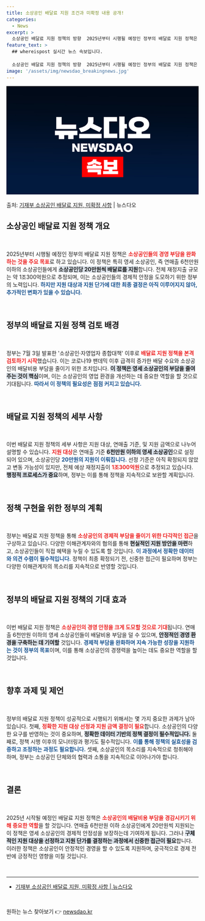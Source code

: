 ```yaml
---
title: 소상공인 배달료 지원 조건과 미확정 내용 공개!
categories:
  - News
excerpt: >
  소상공인 배달료 지원 정책의 방향  2025년부터 시행될 예정인 정부의 배달료 지원 정책은 영세 소상공인들의…
feature_text: >
  ## whereispost 실시간 뉴스 속보입니다.

  소상공인 배달료 지원 정책의 방향  2025년부터 시행될 예정인 정부의 배달료 지원 정책은 영세 소상공인들의…
image: '/assets/img/newsdao_breakingnews.jpg'
---
```


![뉴스다오 속보](/assets/img/newsdao_breakingnews.jpg)

<p>출처: <a href="https://newsdao.kr/4761" rel="dofollow">기재부 소상공인 배달료 지원, 미확정 사항</a> | 뉴스다오</p>

<h2 data-ke-size="size26">소상공인 배달료 지원 정책 개요</h2>

<p data-ke-size="size16">&nbsp;</p>

2025년부터 시행될 예정인 정부의 배달료 지원 정책은 <b><span style="color: #ee2323;">소상공인들의 경영 부담을 완화하는 것을 주요 목표</span></b>로 하고 있습니다. 이 정책은 특히 영세 소상공인, 즉 연매출 6천만원 이하의 소상공인들에게 <b><span style="background-color: #21538527;">소상공인당 20만원씩 배달료를 지원</span></b>합니다. 전체 재정지출 규모는 약 1조300억원으로 추정되며, 이는 소상공인들의 경제적 안정을 도모하기 위한 정부의 노력입니다. <b><span style="color: #1a5490;">하지만 지원 대상과 지원 단가에 대한 최종 결정은 아직 이루어지지 않아, 추가적인 변화가 있을 수 있습니다.</span></b>

<p data-ke-size="size16">&nbsp;</p>

<h2 data-ke-size="size26">정부의 배달료 지원 정책 검토 배경</h2>

<p data-ke-size="size16">&nbsp;</p>

정부는 7월 3일 발표한 '소상공인·자영업자 종합대책' 이후로 <b><span style="color: #ee2323;">배달료 지원 정책을 본격 검토하기 시작</span></b>했습니다. 이는 코로나19 팬데믹 이후 급격히 증가한 배달 수요와 소상공인의 배달비용 부담을 줄이기 위한 조치입니다. <b><span style="background-color: #21538527;">이 정책은 영세 소상공인의 부담을 줄여주는 것이 핵심</span></b>이며, 이는 소상공인의 영업 환경을 개선하는 데 중요한 역할을 할 것으로 기대됩니다. <b><span style="color: #1a5490;">따라서 이 정책의 필요성은 점점 커지고 있습니다.</span></b>

<p data-ke-size="size16">&nbsp;</p>

<h2 data-ke-size="size26">배달료 지원 정책의 세부 사항</h2>

<p data-ke-size="size16">&nbsp;</p>

이번 배달료 지원 정책의 세부 사항은 지원 대상, 연매출 기준, 및 지원 금액으로 나누어 설명할 수 있습니다. <b><span style="color: #ee2323;">지원 대상</span></b>은 연매출 기준 <b><span style="background-color: #21538527;">6천만원 이하의 영세 소상공인</span></b>으로 설정되어 있으며, 소상공인당 <b><span style="color: #1a5490;">20만원의 지원이 이뤄집니다.</span></b> 선정 기준은 아직 확정되지 않았고 변동 가능성이 있지만, 전체 예상 재정지출이 <b><span style="color: #ee2323;">1조300억원</span></b>으로 추정되고 있습니다. <b><span style="background-color: #21538527;">행정적 프로세스가 중요</span></b>하며, 정부는 이를 통해 정책을 지속적으로 보완할 계획입니다.

<p data-ke-size="size16">&nbsp;</p>

<h2 data-ke-size="size26">정책 구현을 위한 정부의 계획</h2>

<p data-ke-size="size16">&nbsp;</p>

정부는 배달료 지원 정책을 통해 <b><span style="color: #ee2323;">소상공인의 경제적 부담을 줄이기 위한 다각적인 접근</span></b>을 구상하고 있습니다. 다양한 이해관계자와의 협의를 통해 <b><span style="background-color: #21538527;">현실적인 지원 방안을 마련</span></b>하고, 소상공인들이 직접 혜택을 누릴 수 있도록 할 것입니다. <b><span style="color: #1a5490;">이 과정에서 정확한 데이터와 의견 수렴이 필수적입니다.</span></b> 정책이 최종 확정되기 전, 신중한 접근이 필요하며 정부는 다양한 이해관계자의 목소리를 지속적으로 반영할 것입니다. 

<p data-ke-size="size16">&nbsp;</p>

<h2 data-ke-size="size26">정부의 배달료 지원 정책의 기대 효과</h2>

<p data-ke-size="size16">&nbsp;</p>

이번 배달료 지원 정책은 <b><span style="color: #ee2323;">소상공인의 경영 안정을 크게 도모할 것으로 기대</span></b>됩니다. 연매출 6천만원 이하의 영세 소상공인들이 배달비용 부담을 덜 수 있으며, <b><span style="background-color: #21538527;">안정적인 경영 환경을 구축하는 데 기여할</span></b> 것입니다. <b><span style="color: #1a5490;">경제적 부담을 완화하며 지속 가능한 성장을 지원하는 것이 정부의 목표</span></b>이며, 이를 통해 소상공인의 경쟁력을 높이는 데도 중요한 역할을 할 것입니다.

<p data-ke-size="size16">&nbsp;</p>

<h2 data-ke-size="size26">향후 과제 및 제언</h2>

<p data-ke-size="size16">&nbsp;</p>

정부의 배달료 지원 정책이 성공적으로 시행되기 위해서는 몇 가지 중요한 과제가 남아 있습니다. 첫째, <b><span style="color: #ee2323;">정확한 지원 대상 선정과 지원 금액 결정이 필요</span></b>합니다. 소상공인의 다양한 요구를 반영하는 것이 중요하며, <b><span style="background-color: #21538527;">정확한 데이터 기반의 정책 결정이 필수적입니다.</span></b> 둘째로, 정책 시행 이후의 모니터링과 평가도 필수적입니다. <b><span style="color: #1a5490;">이를 통해 정책의 실효성을 검증하고 조정하는 과정도 필요합니다.</span></b> 셋째, 소상공인의 목소리를 지속적으로 청취해야 하며, 정부는 소상공인 단체와의 협력과 소통을 지속적으로 이어나가야 합니다.

<p data-ke-size="size16">&nbsp;</p>

<h2 data-ke-size="size26">결론</h2>

<p data-ke-size="size16">&nbsp;</p>

2025년 시작될 예정인 배달료 지원 정책은 <b><span style="color: #ee2323;">소상공인의 배달비용 부담을 경감시키기 위해 중요한 역할</span></b>을 할 것입니다. 연매출 6천만원 이하 소상공인에게 20만원씩 지원되는 이 정책은 영세 소상공인의 경제적 안정성을 보장하는데 기여하게 됩니다. 그러나 <b><span style="background-color: #21538527;">구체적인 지원 대상을 선정하고 지원 단가를 결정하는 과정에서 신중한 접근이 필요</span></b>합니다. 이러한 정책은 소상공인이 안정적인 경영을 할 수 있도록 지원하며, 궁극적으로 경제 전반에 긍정적인 영향을 미칠 것입니다. 

<p data-ke-size="size16">&nbsp;</p>

<hr>

<ul>
  <li><a href="https://newsdao.kr/4761" target="_blank">기재부 소상공인 배달료 지원, 미확정 사항 | 뉴스다오 </a></li>
</ul>

<p data-ke-size="size16">&nbsp;</p> 

원하는 뉴스 찾아보기 👉 <a href="https://newsdao.kr" rel="dofollow">newsdao.kr</a>


